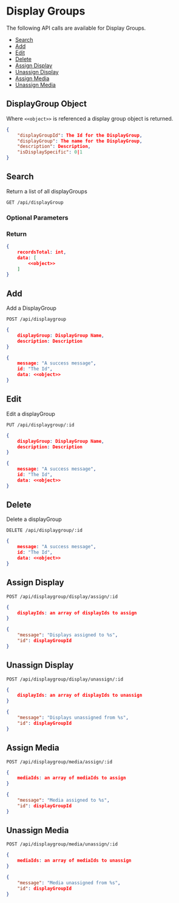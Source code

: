 <!--toc=api-->
# Display Groups
The following API calls are available for Display Groups.

*   [Search](#search)
*   [Add](#add)
*   [Edit](#edit)
*   [Delete](#delete)
*   [Assign Display](#assign)
*   [Unassign Display](#unassign)
*   [Assign Media](#mediaAssign)
*   [Unassign Media](#mediaUnassign)

## DisplayGroup Object
Where `<<object>>` is referenced a display group object is returned.

```json
{
	"displayGroupId": The Id for the DisplayGroup,
	"displayGroup": The name for the DisplayGroup,
	"description": Description,
	"isDisplaySpecific": 0|1
}
```

## Search
<a name="search"></a>

Return a list of all displayGroups

`GET /api/displayGroup`

### Optional Parameters

### Return

```json
{
	recordsTotal: int,
	data: [
		<<object>>
	]
}
```

## Add
<a name="add"></a>
Add a DisplayGroup

`POST /api/displaygroup`

```json
{
	displayGroup: DisplayGroup Name,
	description: Description
}
```

```json
{
	message: "A success message",
	id: "The Id",
	data: <<object>>
}
```

## Edit
<a name="edit"></a>
Edit a displayGroup

`PUT /api/displaygroup/:id`

```json
{
	displayGroup: DisplayGroup Name,
	description: Description
}
```


```json
{
	message: "A success message",
	id: "The Id",
	data: <<object>>
}
```

## Delete
<a name="delete"></a>
Delete a displayGroup

`DELETE /api/displaygroup/:id`

```json
{
	message: "A success message",
	id: "The Id",
	data: <<object>>
}
```

## Assign Display
<a name="assign"></a>

`POST /api/displaygroup/display/assign/:id`

```json
{
	displayIds: an array of displayIds to assign
}
```

```json
{
	"message": "Displays assigned to %s",
	"id": displayGroupId
}
```

## Unassign Display
<a name="unassign"></a>
`POST /api/displaygroup/display/unassign/:id`

```json
{
	displayIds: an array of displayIds to unassign
}
```

```json
{
	"message": "Displays unassigned from %s",
	"id": displayGroupId
}
```


## Assign Media
<a name="assign"></a>

`POST /api/displaygroup/media/assign/:id`

```json
{
	mediaIds: an array of mediaIds to assign
}
```

```json
{
	"message": "Media assigned to %s",
	"id": displayGroupId
}
```

## Unassign Media
<a name="unassign"></a>
`POST /api/displaygroup/media/unassign/:id`

```json
{
	mediaIds: an array of mediaIds to unassign
}
```

```json
{
	"message": "Media unassigned from %s",
	"id": displayGroupId
}
```